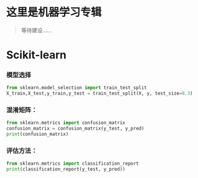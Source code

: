 # 这里是机器学习专辑
> 等待建设……

# Scikit-learn

### 模型选择

```python
from sklearn.model_selection import train_test_split
X_train,X_test,y_train,y_test = train_test_split(X, y, test_size=0.3)
```

### 混淆矩阵：

```python
from sklearn.metrics import confusion_matrix
confusion_matrix = confusion_matrix(y_test, y_pred)
print(confusion_matrix)
```

### 评估方法：

```python
from sklearn.metrics import classification_report
print(classification_report(y_test, y_pred))
```







